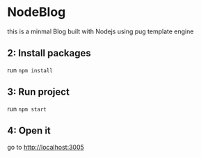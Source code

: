 # NodeBlog

this is a minmal Blog built with Nodejs using pug template engine


## 2: Install packages

run `npm install`

## 3: Run project

run `npm start`

## 4: Open it

go to [http://localhost:3005](http://localhost:3005)
